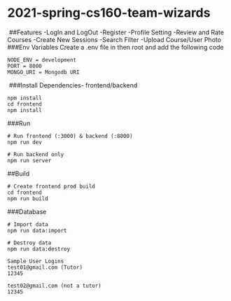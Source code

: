 # 2021-spring-cs160-team-wizards
​
##Features 
-LogIn and LogOut
-Register
-Profile Setting 
-Review and Rate Courses
-Create New Sessions
-Search Filter
-Upload Course/User Photo
​
###Env Variables 
Create a .env file in then root and add the following code
```
NODE_ENV = development
PORT = 8000
MONGO_URI = Mongodb URI 
```
​
###Install Dependencies- frontend/backend
```
npm install
cd frontend 
npm install
```

###Run 
```
# Run frontend (:3000) & backend (:8000)
npm run dev
​
# Run backend only
npm run server
```

##Build
```
# Create frontend prod build
cd frontend
npm run build
```
###Database
```
# Import data
npm run data:import
​
# Destroy data
npm run data:destroy
```
```
Sample User Logins
test01@gmail.com (Tutor)
12345
​
test02@gmail.com (not a tutor)
12345
```

